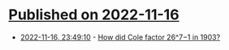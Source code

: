 # [Published on 2022-11-16](index.md)

* [2022-11-16, 23:49:10](https://news.ycombinator.com/item?id=33632742) - [How did Cole factor 26^7−1 in 1903?](https://mathoverflow.net/questions/207321/how-did-cole-factor-267-1-in-1903)
